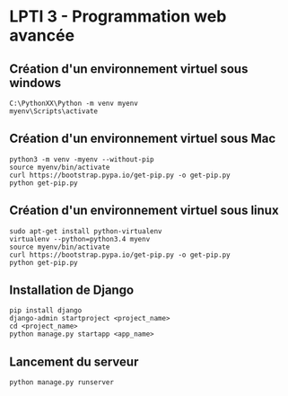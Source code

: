 # LPTI 3 - Programmation web avancée

## Création d'un environnement virtuel sous windows

```
C:\PythonXX\Python -m venv myenv
myenv\Scripts\activate

```

## Création d'un environnement virtuel sous Mac

```
python3 -m venv -myenv --without-pip
source myenv/bin/activate
curl https://bootstrap.pypa.io/get-pip.py -o get-pip.py
python get-pip.py
```

## Création d'un environnement virtuel sous linux 

```
sudo apt-get install python-virtualenv
virtualenv --python=python3.4 myenv
source myenv/bin/activate
curl https://bootstrap.pypa.io/get-pip.py -o get-pip.py
python get-pip.py
```

## Installation de Django

```
pip install django
django-admin startproject <project_name>
cd <project_name>
python manage.py startapp <app_name>
```


## Lancement du serveur

```
python manage.py runserver
```
